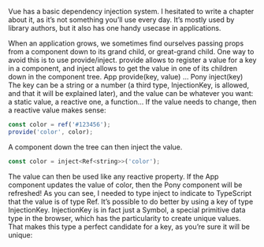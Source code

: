 Vue has a basic dependency injection system. I hesitated to write a chapter about it, as it’s not
something you’ll use every day. It’s mostly used by library authors, but it also has one handy usecase
in applications.

When an application grows, we sometimes find ourselves passing props from a component down to
its grand child, or great-grand child.
One way to avoid this is to use provide/inject. provide allows to register a value for a key in a
component, and inject allows to get the value in one of its children down in the component tree.
App provide(key, value)
...
Pony inject(key)
The key can be a string or a number (a third type, InjectionKey, is allowed, and that it will be
explained later), and the value can be whatever you want: a static value, a reactive one, a
function… If the value needs to change, then a reactive value makes sense:

```js
const color = ref('#123456');
provide('color', color);
```

A component down the tree can then inject the value.

```js
const color = inject<Ref<string>>('color');
```

The value can then be used like any reactive property. If the App component updates the value of
color, then the Pony component will be refreshed!
As you can see, I needed to type inject to indicate to TypeScript that the value is of type
Ref<string>. It’s possible to do better by using a key of type InjectionKey<T>. InjectionKey is in fact
just a Symbol, a special primitive data type in the browser, which has the particularity to create
unique values. That makes this type a perfect candidate for a key, as you’re sure it will be unique: